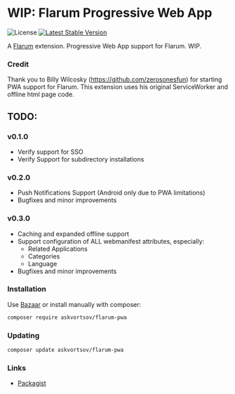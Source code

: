 # WIP: Flarum Progressive Web App

![License](https://img.shields.io/badge/license-MIT-blue.svg) [![Latest Stable Version](https://img.shields.io/packagist/v/askvortsov/flarum-pwa.svg)](https://packagist.org/packages/askvortsov/flarum-pwa)

A [Flarum](http://flarum.org) extension. Progressive Web App support for Flarum. WIP.

### Credit

Thank you to Billy Wilcosky (https://github.com/zerosonesfun) for starting PWA support for Flarum. This extension uses his original ServiceWorker and offline html page code.

## TODO:

### v0.1.0

- Verify support for SSO
- Verify Support for subdirectory installations

### v0.2.0

- Push Notifications Support (Android only due to PWA limitations)
- Bugfixes and minor improvements

### v0.3.0

- Caching and expanded offline support
- Support configuration of ALL webmanifest attributes, especially:
  - Related Applications
  - Categories
  - Language
- Bugfixes and minor improvements


### Installation

Use [Bazaar](https://discuss.flarum.org/d/5151-flagrow-bazaar-the-extension-marketplace) or install manually with composer:

```sh
composer require askvortsov/flarum-pwa
```

### Updating

```sh
composer update askvortsov/flarum-pwa
```

### Links

- [Packagist](https://packagist.org/packages/askvortsov/flarum-pwa)
